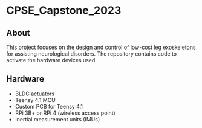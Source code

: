 # CPSE_Capstone_2023

## About
This project focuses on the design and control of low-cost leg exoskeletons for assisting neurological disorders.  The repository contains code to activate the hardware devices used.

## Hardware
- BLDC actuators
- Teensy 4.1 MCU
- Custom PCB for Teensy 4.1
- RPi 3B+ or RPi 4 (wireless access point)
- Inertial measurement units (IMUs)


